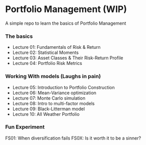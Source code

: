# Portfolio Management (WIP)
A simple repo to learn the basics of Portfolio Management

### The basics 
- Lecture 01: Fundamentals of Risk & Return
- Lecture 02: Statistical Moments 
- Lecture 03: Asset Classes & Their Risk-Return Profile
- Lecture 04: Portfolio Risk Metrics

### Working With models (Laughs in pain) 
- Lecture 05: Introduction to Portfolio Construction
- Lecture 06: Mean-Variance optimization 
- Lecture 07: Monte Carlo simulation 
- Lecture 08: Intro to multi-factor models 
- Lecture 09: Black-Litterman model 
- Lecture 10: All Weather Portfolio

### Fun Experiment 
FS01: When diversification fails
FS0X: Is it worth it to be a sinner? 


